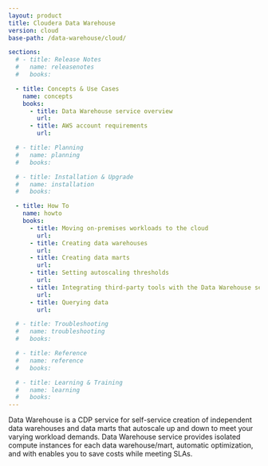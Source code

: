 ```yaml
---
layout: product
title: Cloudera Data Warehouse
version: cloud
base-path: /data-warehouse/cloud/

sections:
  # - title: Release Notes
  #   name: releasenotes
  #   books:

  - title: Concepts & Use Cases
    name: concepts
    books:
      - title: Data Warehouse service overview
        url: 
      - title: AWS account requirements
        url:

  # - title: Planning
  #   name: planning
  #   books:

  # - title: Installation & Upgrade
  #   name: installation
  #   books:

  - title: How To
    name: howto
    books:
      - title: Moving on-premises workloads to the cloud
        url:
      - title: Creating data warehouses
        url:
      - title: Creating data marts
        url:
      - title: Setting autoscaling thresholds
        url:
      - title: Integrating third-party tools with the Data Warehouse service
        url:
      - title: Querying data
        url:

  # - title: Troubleshooting
  #   name: troubleshooting
  #   books:

  # - title: Reference
  #   name: reference
  #   books:

  # - title: Learning & Training
  #   name: learning
  #   books:
---
```

Data Warehouse is a CDP service for self-service creation of independent data warehouses
and data marts that autoscale up and down to meet your varying workload demands.
Data Warehouse service provides isolated compute instances for each data warehouse/mart,
automatic optimization, and with enables you to save costs while meeting SLAs.

